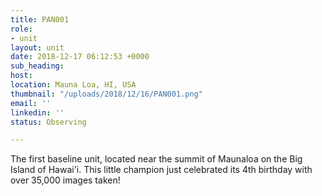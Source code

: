 ```yaml
---
title: PAN001
role:
- unit
layout: unit
date: 2018-12-17 06:12:53 +0000
sub_heading: 
host:
location: Mauna Loa, HI, USA
thumbnail: "/uploads/2018/12/16/PAN001.png"
email: ''
linkedin: ''
status: Observing

---
```

The first baseline unit, located near the summit of Maunaloa on the Big Island of Hawai'i. This little champion just celebrated its 4th birthday with over 35,000 images taken!